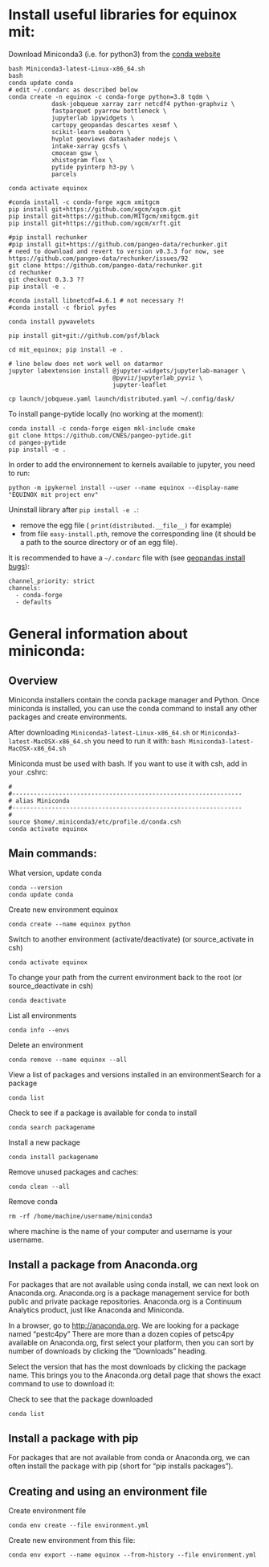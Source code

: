 # Install useful libraries for equinox mit:

Download Miniconda3 (i.e. for python3) from the [conda website](https://conda.io/miniconda.html)
```
bash Miniconda3-latest-Linux-x86_64.sh
bash
conda update conda
# edit ~/.condarc as described below
conda create -n equinox -c conda-forge python=3.8 tqdm \
            dask-jobqueue xarray zarr netcdf4 python-graphviz \
            fastparquet pyarrow bottleneck \
            jupyterlab ipywidgets \
            cartopy geopandas descartes xesmf \
            scikit-learn seaborn \
            hvplot geoviews datashader nodejs \
            intake-xarray gcsfs \
            cmocean gsw \
            xhistogram flox \
            pytide pyinterp h3-py \
            parcels

conda activate equinox

#conda install -c conda-forge xgcm xmitgcm
pip install git+https://github.com/xgcm/xgcm.git
pip install git+https://github.com/MITgcm/xmitgcm.git
pip install git+https://github.com/xgcm/xrft.git

#pip install rechunker
#pip install git+https://github.com/pangeo-data/rechunker.git
# need to download and revert to version v0.3.3 for now, see https://github.com/pangeo-data/rechunker/issues/92
git clone https://github.com/pangeo-data/rechunker.git
cd rechunker
git checkout 0.3.3 ??
pip install -e .

#conda install libnetcdf=4.6.1 # not necessary ?!
#conda install -c fbriol pyfes

conda install pywavelets

pip install git+git://github.com/psf/black

cd mit_equinox; pip install -e .

# line below does not work well on datarmor
jupyter labextension install @jupyter-widgets/jupyterlab-manager \
                             @pyviz/jupyterlab_pyviz \
                             jupyter-leaflet

cp launch/jobqueue.yaml launch/distributed.yaml ~/.config/dask/
```

To install pange-pytide locally (no working at the moment):

```
conda install -c conda-forge eigen mkl-include cmake
git clone https://github.com/CNES/pangeo-pytide.git
cd pangeo-pytide
pip install -e .
```

In order to add the environnement to kernels available to jupyter, you need to run:
```
python -m ipykernel install --user --name equinox --display-name "EQUINOX mit project env"
```

Uninstall library after `pip install -e .`:
- remove the egg file ( `print(distributed.__file__)` for example)
- from file `easy-install.pth`, remove the corresponding line (it should be a path to the source directory or of an egg file).

It is recommended to have a `~/.condarc` file with (see [geopandas install bugs](https://github.com/conda-forge/geopandas-feedstock/issues/48)):

```
channel_priority: strict
channels:
  - conda-forge
  - defaults
```

# General information about miniconda:

## Overview

Miniconda installers contain the conda package manager and Python.
Once miniconda is installed, you can use the conda command to install any other packages and create environments.

After downloading `Miniconda3-latest-Linux-x86_64.sh` or `Miniconda3-latest-MacOSX-x86_64.sh` you need to run it with: `bash Miniconda3-latest-MacOSX-x86_64.sh`

Miniconda must be used with bash. If you want to use it with csh, add in your .cshrc:
```
#
#----------------------------------------------------------------
# alias Miniconda
#----------------------------------------------------------------
#
source $home/.miniconda3/etc/profile.d/conda.csh
conda activate equinox
```

## Main commands:
What version, update conda
```
conda --version
conda update conda
```
Create new environment equinox
```
conda create --name equinox python
```
Switch to another environment (activate/deactivate) (or source_activate in csh)
```
conda activate equinox
```
To change your path from the current environment back to the root (or source_deactivate in csh)
```
conda deactivate
```
List all environments
```
conda info --envs
```
Delete an environment
```
conda remove --name equinox --all
```
View a list of packages and versions installed in an environmentSearch for a package
```
conda list
```
Check to see if a package is available for conda to install
```
conda search packagename
```
Install a new package
```
conda install packagename
```
Remove unused packages and caches:
```
conda clean --all
```
Remove conda
```
rm -rf /home/machine/username/miniconda3
```
where machine is the name of your computer and username is your username.


## Install a package from Anaconda.org

For packages that are not available using conda install, we can next look on Anaconda.org. Anaconda.org is a package management service for both public and private package repositories. Anaconda.org is a Continuum Analytics product, just like Anaconda and Miniconda.

In a browser, go to http://anaconda.org. We are looking for a package named “pestc4py”
There are more than a dozen copies of petsc4py available on Anaconda.org, first select your platform, then you can sort by number of downloads by clicking the “Downloads” heading.

Select the version that has the most downloads by clicking the package name. This brings you to the Anaconda.org detail page that shows the exact command to use to download it:

Check to see that the package downloaded
```
conda list
```

## Install a package with pip

For packages that are not available from conda or Anaconda.org, we can often install the package with pip (short for “pip installs packages”).

## Creating and using an environment file

Create environment file
```
conda env create --file environment.yml
```

Create new environment from this file:
```
conda env export --name equinox --from-history --file environment.yml
```
